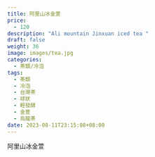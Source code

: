 ```yaml
---
title: 阿里山冰金萱
price:
  - 120
description: "Ali mountain Jinxuan iced tea "
draft: false
weight: 36
image: images/tea.jpg
categories:
  - 茶類/冷泡
tags:
  - 茶類
  - 冷泡
  - 台灣茶
  - 球狀
  - 輕發酵
  - 金萱
  - 烏龍茶
date: 2023-08-11T23:15:08+08:00
---
```


 阿里山冰金萱
